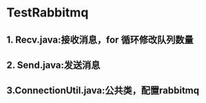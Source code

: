 # TestRabbitmq

## 1. Recv.java:接收消息，for 循环修改队列数量
## 2. Send.java:发送消息
## 3.ConnectionUtil.java:公共类，配置rabbitmq
